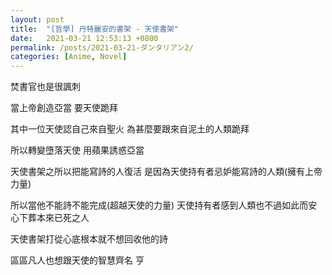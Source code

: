 ```yaml
---
layout: post
title:  "[哲學] 丹特麗安的書架 - 天使書架"
date:   2021-03-21 12:53:13 +0800
permalink: /posts/2021-03-21-ダンタリアン2/
categories: [Anime, Novel]
---
```


焚書官也是很諷刺

 

當上帝創造亞當  要天使跪拜  

其中一位天使認自己來自聖火  為甚麼要跟來自泥土的人類跪拜 

所以轉變墮落天使   用蘋果誘惑亞當



天使書架之所以把能寫詩的人復活  是因為天使持有者忌妒能寫詩的人類(擁有上帝力量)

所以當他不能詩不能完成(超越天使的力量)  天使持有者感到人類也不過如此而安心下葬本來已死之人

 

天使書架打從心底根本就不想回收他的詩

區區凡人也想跟天使的智慧齊名 亨

